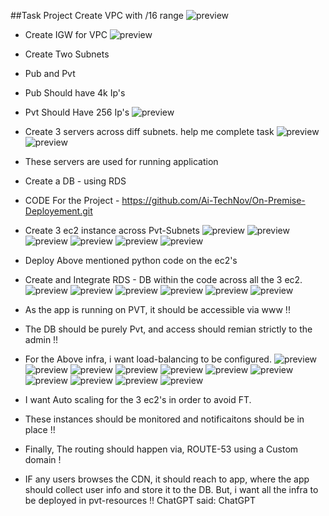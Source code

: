 
##Task Project
Create VPC with /16 range
![preview](images/pk1.png)
- Create IGW for VPC
![preview](images/pk3.png)
- Create Two Subnets
- Pub and Pvt
- Pub Should have 4k Ip's
- Pvt Should Have 256 Ip's
![preview](images/pk2.png)

- Create 3 servers across diff subnets. help me complete task 
![preview](images/pk4.png)
![preview](images/pk5.png)
- These servers are used for running application
- Create a DB - using RDS

- CODE For the Project - https://github.com/Ai-TechNov/On-Premise-Deployement.git

- Create 3 ec2 instance across Pvt-Subnets
![preview](images/pk6.png)
![preview](images/pk7.0.png)
![preview](images/pk7.1.png)
![preview](images/pk7.2.png)
![preview](images/pk7.3.png)
![preview](images/pk7.4.png)

- Deploy Above mentioned python code on the ec2's

- Create and Integrate RDS - DB within the code across all the 3 ec2. 
![preview](images/pk7.5.png)
![preview](images/pk7.6.png)
![preview](images/pk7.7.png)
![preview](images/pk7.5.png)
![preview](images/pk7.6.png)
![preview](images/pk7.7.png)
- As the app is running on PVT, it should be accessible via www !!
- The DB should be purely Pvt, and access should remian strictly to the admin !!

- For the Above infra, i want load-balancing to be configured.
![preview](images/pk8.png)
![preview](images/pk9.png)
![preview](images/pk10.png)
![preview](images/pk11.png)
![preview](images/pk12.png)
![preview](images/pk13.png)
![preview](images/pk15.png)
![preview](images/pk16.png)
![preview](images/pk17.png)
![preview](images/pk18.png)
![preview](images/pk19.png)

- I want  Auto scaling for the 3 ec2's in order to avoid FT.
- These instances should be monitored and notificaitons should be in place !!

- Finally, The routing should happen via, ROUTE-53 using a Custom domain !

- IF any users browses the CDN, it should reach to app, where the app should collect user info and store it to the DB.
But, i want all the infra to be deployed in pvt-resources !! 
ChatGPT said:
ChatGPT